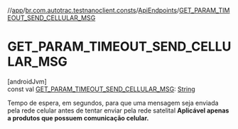 //[app](../../../index.md)/[br.com.autotrac.testnanoclient.consts](../index.md)/[ApiEndpoints](index.md)/[GET_PARAM_TIMEOUT_SEND_CELLULAR_MSG](-g-e-t_-p-a-r-a-m_-t-i-m-e-o-u-t_-s-e-n-d_-c-e-l-l-u-l-a-r_-m-s-g.md)

# GET_PARAM_TIMEOUT_SEND_CELLULAR_MSG

[androidJvm]\
const val [GET_PARAM_TIMEOUT_SEND_CELLULAR_MSG](-g-e-t_-p-a-r-a-m_-t-i-m-e-o-u-t_-s-e-n-d_-c-e-l-l-u-l-a-r_-m-s-g.md): [String](https://kotlinlang.org/api/latest/jvm/stdlib/kotlin/-string/index.html)

Tempo de espera, em segundos, para que uma mensagem seja enviada pela rede celular antes de tentar enviar pela rede satelital **Aplicável apenas a produtos que possuem comunicação celular.**
